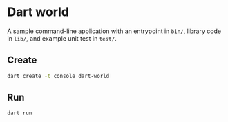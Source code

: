 # Dart world

A sample command-line application with an entrypoint in `bin/`, library code
in `lib/`, and example unit test in `test/`.

## Create

```bash
dart create -t console dart-world
```

## Run

```bash
dart run
```
